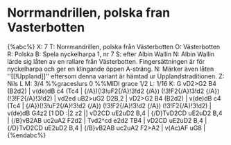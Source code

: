 # Norrmandrillen, polska fran Vasterbotten

{%abc%}
X: 7
T: Norrmandrillen, polska från Västerbotten
O: Västerbotten
R: Polska
B: Spela nyckelharpa 1, nr 7
S: efter Albin Wallin
N: Albin Wallin lärde sig låten av en rallare från Västerbotten. Fingersättningen är för nyckelharpa och ger en klingande öppen A-sträng.
N: Märker även låten ''[[!Uppland]]'' eftersom denna variant är hämtad ur Upplandstraditionen.
Z: Nils L
M: 3/4
%%graceslurs 0
%%MIDI grace 1/2
L: 1/16
K: G
vD2>G2 B4 (B2d2) | v(de)dB c4 (Tc4 | {/A})(!3!uF2{/A}!3!d2 {/A}) (!3!F2{/A}!3!d2 {/A}) (!3!F2{/A}!3!d2) | vd2ed uB2>uG2 D2B,2 |
vD2>G2 B4 (B2d2) | v(de)dB c4 (Tc4 | {/A})(!3!uF2{/A}!3!d2 {/A}) (!3!F2{/A}!3!d2 {/A}) (!3!F2{/A}!3!d2) | v(de)dB G4z2 [1 DD :|2 z2 |]
vD2CD uE2uD2 B,4 | {/D}TvD2CD uE2uD2 B,4 | {/B}vB2AB uc2uA2 F2d2 | Tvd2^cd e2d2 TB4 |
vD2CD uE2uD2 B,4 | {/D}TvD2CD uE2uD2 B,4 | {/B}vB2AB uc2uA2 F2>A2 | v(Ac)AF uG8 |
{%endabc%}

